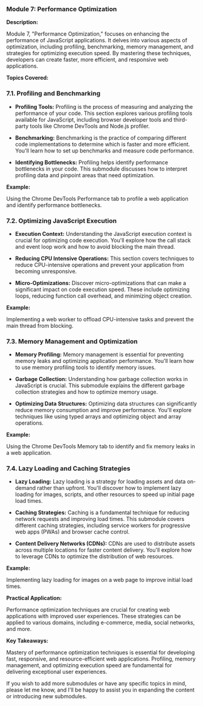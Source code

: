 ### Module 7: Performance Optimization

**Description:**

Module 7, "Performance Optimization," focuses on enhancing the performance of JavaScript applications. It delves into various aspects of optimization, including profiling, benchmarking, memory management, and strategies for optimizing execution speed. By mastering these techniques, developers can create faster, more efficient, and responsive web applications.

**Topics Covered:**

### 7.1. Profiling and Benchmarking

- **Profiling Tools:** Profiling is the process of measuring and analyzing the performance of your code. This section explores various profiling tools available for JavaScript, including browser developer tools and third-party tools like Chrome DevTools and Node.js profiler.

- **Benchmarking:** Benchmarking is the practice of comparing different code implementations to determine which is faster and more efficient. You'll learn how to set up benchmarks and measure code performance.

- **Identifying Bottlenecks:** Profiling helps identify performance bottlenecks in your code. This submodule discusses how to interpret profiling data and pinpoint areas that need optimization.

**Example:**

Using the Chrome DevTools Performance tab to profile a web application and identify performance bottlenecks.

### 7.2. Optimizing JavaScript Execution

- **Execution Context:** Understanding the JavaScript execution context is crucial for optimizing code execution. You'll explore how the call stack and event loop work and how to avoid blocking the main thread.

- **Reducing CPU Intensive Operations:** This section covers techniques to reduce CPU-intensive operations and prevent your application from becoming unresponsive.

- **Micro-Optimizations:** Discover micro-optimizations that can make a significant impact on code execution speed. These include optimizing loops, reducing function call overhead, and minimizing object creation.

**Example:**

Implementing a web worker to offload CPU-intensive tasks and prevent the main thread from blocking.

### 7.3. Memory Management and Optimization

- **Memory Profiling:** Memory management is essential for preventing memory leaks and optimizing application performance. You'll learn how to use memory profiling tools to identify memory issues.

- **Garbage Collection:** Understanding how garbage collection works in JavaScript is crucial. This submodule explains the different garbage collection strategies and how to optimize memory usage.

- **Optimizing Data Structures:** Optimizing data structures can significantly reduce memory consumption and improve performance. You'll explore techniques like using typed arrays and optimizing object and array operations.

**Example:**

Using the Chrome DevTools Memory tab to identify and fix memory leaks in a web application.

### 7.4. Lazy Loading and Caching Strategies

- **Lazy Loading:** Lazy loading is a strategy for loading assets and data on-demand rather than upfront. You'll discover how to implement lazy loading for images, scripts, and other resources to speed up initial page load times.

- **Caching Strategies:** Caching is a fundamental technique for reducing network requests and improving load times. This submodule covers different caching strategies, including service workers for progressive web apps (PWAs) and browser cache control.

- **Content Delivery Networks (CDNs):** CDNs are used to distribute assets across multiple locations for faster content delivery. You'll explore how to leverage CDNs to optimize the distribution of web resources.

**Example:**

Implementing lazy loading for images on a web page to improve initial load times.

**Practical Application:**

Performance optimization techniques are crucial for creating web applications with improved user experiences. These strategies can be applied to various domains, including e-commerce, media, social networks, and more.

**Key Takeaways:**

Mastery of performance optimization techniques is essential for developing fast, responsive, and resource-efficient web applications. Profiling, memory management, and optimizing execution speed are fundamental for delivering exceptional user experiences.

If you wish to add more submodules or have any specific topics in mind, please let me know, and I'll be happy to assist you in expanding the content or introducing new submodules.
